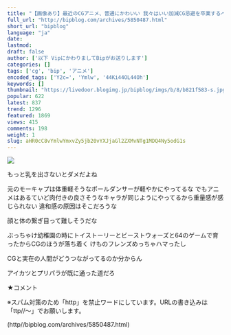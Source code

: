 ```yaml
---
title: "【画像あり】最近のCGアニメ、普通にかわいい 我々はいい加減CG忌避を卒業するべきなのか？ "
full_url: "http://bipblog.com/archives/5850487.html"
short_url: "bipblog"
language: "ja"
date: 
lastmod: 
draft: false
author: ['以下 VipにかわりましてBipがお送りします']
categories: []
tags: ['cg', 'bip', 'アニメ']
encoded_tags: ['Y2c=', 'Ymlw', '44Ki44OL44Oh']
keywords: []
thumbnail: "https://livedoor.blogimg.jp/bipblog/imgs/b/8/b821f583-s.jpg"
popular: 622
latest: 837
trend: 1296
featured: 1869
views: 415
comments: 198
weight: 1
slug: aHR0cC8vYmlwYmxvZy5jb20vYXJjaGl2ZXMvNTg1MDQ4Ny5odG1s
---
```


![](https://livedoor.blogimg.jp/bipblog/imgs/b/8/b821f583-s.jpg)

<div><p>もっと乳を出さないとダメだよね</p><p>元のモーキャプは体重軽そうなポールダンサーが軽やかにやってるな でもアニメはあるていど肉付きの良さそうなキャラが同じようにやってるから重量感が感じられない 違和感の原因はそこだろうな</p><p>顔と体の繋ぎ目って難しそうだな</p><p>ぶっちゃけ幼稚園の時にトイストーリーとビーストウォーズと64のゲームで育ったからCGのほうが落ち着く けものフレンズめっちゃハマったし</p><p>CGと実在の人間がどうつながってるのか分からん</p><p>アイカツとプリパラが既に通った道だろ</p><p class='meiryo'>★コメント</p><p class='center'><p class='kyakuchu center'>※スパム対策のため「http」を禁止ワードにしています。URLの書き込みは「ttp//～」でお願いします。</p></p> </div>

(http//bipblog.com/archives/5850487.html)

